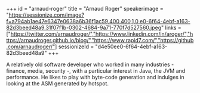 +++
id = "arnaud-roger"
title = "Arnaud Roger"
speakerimage = "https://sessionize.com/image?f=a794ab1ae47e6347e0638a6b36f1ac59,400,400,1,0,e0-6f64-4ebf-a163-82d3beed48a9.31f07f1b-0302-4684-9a71-770f7d527560.jpeg"
links = ["https://twitter.com/arnaudroger/","https://www.linkedin.com/in/aroger/","https://arnaudroger.github.io/blog/","https://www.rapid7.com/","https://github.com/arnaudroger/"]
sessionizeId = "d4e50ee0-6f64-4ebf-a163-82d3beed48a9"
+++

A relatively old software developer who worked in many industries - finance, media, security -, with a particular interest in Java, the JVM and performance. He likes to play with byte-code generation and indulges in looking at the ASM generated by hotspot. 